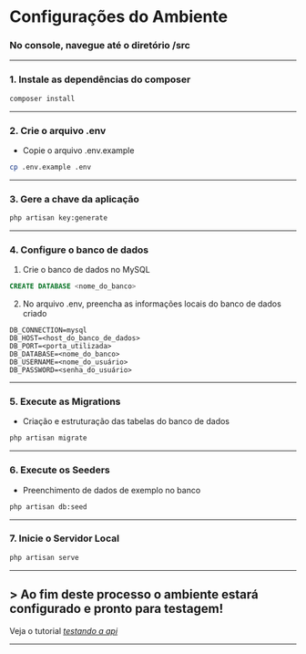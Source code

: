 # Configurações do Ambiente

###  No console, navegue até o diretório /src

---

### 1. Instale as dependências do composer
``` bash
composer install 
```
---

### 2. Crie o arquivo .env
- Copie o arquivo .env.example
``` bash
cp .env.example .env 
```
---
### 3. Gere a chave da aplicação
``` bash
php artisan key:generate
```
---

### 4. Configure o banco de dados
1. Crie o banco de dados no MySQL
``` sql
CREATE DATABASE <nome_do_banco> 
```
2. No arquivo .env, preencha as informações locais do banco de dados criado
``` env
DB_CONNECTION=mysql
DB_HOST=<host_do_banco_de_dados>
DB_PORT=<porta_utilizada>
DB_DATABASE=<nome_do_banco>
DB_USERNAME=<nome_do_usuário>
DB_PASSWORD=<senha_do_usuário>
```
---
### 5. Execute as Migrations
- Criação e estruturação das tabelas do banco de dados
``` bash
php artisan migrate 
```
---

### 6. Execute os Seeders
- Preenchimento de dados de exemplo no banco 
``` bash
php artisan db:seed 
```
---

### 7. Inicie o Servidor Local
``` bash
php artisan serve 
```
---

## \> Ao fim deste processo o ambiente estará configurado e pronto para testagem!

Veja o tutorial *[testando a api](/docs/md/rodando_testes.md)*

---